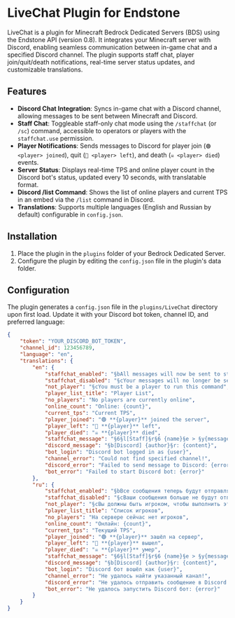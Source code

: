 # LiveChat Plugin for Endstone

LiveChat is a plugin for Minecraft Bedrock Dedicated Servers (BDS) using the Endstone API (version 0.8). It integrates your Minecraft server with Discord, enabling seamless communication between in-game chat and a specified Discord channel. The plugin supports staff chat, player join/quit/death notifications, real-time server status updates, and customizable translations.

## Features

- **Discord Chat Integration**: Syncs in-game chat with a Discord channel, allowing messages to be sent between Minecraft and Discord.
- **Staff Chat**: Toggleable staff-only chat mode using the `/staffchat` (or `/sc`) command, accessible to operators or players with the `staffchat.use` permission.
- **Player Notifications**: Sends messages to Discord for player join (`🟢 <player> joined`), quit (`🔴 <player> left`), and death (`☠️ <player> died`) events.
- **Server Status**: Displays real-time TPS and online player count in the Discord bot's status, updated every 10 seconds, with translatable format.
- **Discord /list Command**: Shows the list of online players and current TPS in an embed via the `/list` command in Discord.
- **Translations**: Supports multiple languages (English and Russian by default) configurable in `config.json`.

## Installation

1. Place the plugin in the `plugins` folder of your Bedrock Dedicated Server.
2. Configure the plugin by editing the `config.json` file in the plugin's data folder.

## Configuration

The plugin generates a `config.json` file in the `plugins/LiveChat` directory upon first load. Update it with your Discord bot token, channel ID, and preferred language:

```json
{
    "token": "YOUR_DISCORD_BOT_TOKEN",
    "channel_id": 123456789,
    "language": "en",
    "translations": {
        "en": {
            "staffchat_enabled": "§bAll messages will now be sent to staff chat",
            "staffchat_disabled": "§cYour messages will no longer be sent to staff chat",
            "not_player": "§cYou must be a player to run this command",
            "player_list_title": "Player List",
            "no_players": "No players are currently online",
            "online_count": "Online: {count}",
            "current_tps": "Current TPS",
            "player_joined": "🟢 **{player}** joined the server",
            "player_left": "🔴 **{player}** left",
            "player_died": "☠️ **{player}** died",
            "staffchat_message": "§6§l[Staff]§r§6 {name}§e > §y{message}",
            "discord_message": "§b[Discord] {author}§r: {content}",
            "bot_login": "Discord bot logged in as {user}",
            "channel_error": "Could not find specified channel!",
            "discord_error": "Failed to send message to Discord: {error}",
            "bot_error": "Failed to start Discord bot: {error}"
        },
        "ru": {
            "staffchat_enabled": "§bВсе сообщения теперь будут отправляться в чат персонала",
            "staffchat_disabled": "§cВаши сообщения больше не будут отправляться в чат персонала",
            "not_player": "§cВы должны быть игроком, чтобы выполнить эту команду",
            "player_list_title": "Список игроков",
            "no_players": "На сервере сейчас нет игроков",
            "online_count": "Онлайн: {count}",
            "current_tps": "Текущий TPS",
            "player_joined": "🟢 **{player}** зашёл на сервер",
            "player_left": "🔴 **{player}** вышел",
            "player_died": "☠️ **{player}** умер",
            "staffchat_message": "§6§l[Staff]§r§6 {name}§e > §y{message}",
            "discord_message": "§b[Discord] {author}§r: {content}",
            "bot_login": "Discord бот вошёл как {user}",
            "channel_error": "Не удалось найти указанный канал!",
            "discord_error": "Не удалось отправить сообщение в Discord: {error}",
            "bot_error": "Не удалось запустить Discord бот: {error}"
        }
    }
}